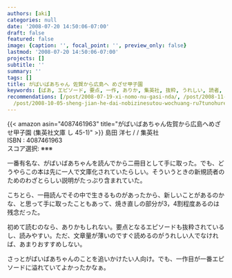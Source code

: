 ```yaml
---
authors: [aki]
categories: null
date: '2008-07-20 14:50:06-07:00'
draft: false
featured: false
image: {caption: '', focal_point: '', preview_only: false}
lastmod: '2008-07-20 14:50:06-07:00'
projects: []
subtitle: ''
summary: ''
tags: []
title: がばいばあちゃん 佐賀から広島へ めざせ甲子園
keywords: [ばあ, エピソード, 要点, 一作, ありか, 集英社, 抜粋, うれしい, 読者, なけれ]
recommendations: [/post/2008-07-19-xi-nomo-nu-gasi-nda/, /post/2008-11-06-koredeiinoda/,
  /post/2008-10-05-sheng-jian-he-dai-nobizinesutou-wochuang-ru7tunohuremuwakuli-bizinesusi-kao-fa-noji-ben-toshi-jian/]
---
```


{{< amazon asin="4087461963" title="がばいばあちゃん佐賀から広島へめざせ甲子園 (集英社文庫 し 45-1)" >}}
島田 洋七 / / 集英社  
ISBN : 4087461963  
スコア選択: ※※※  
  
一番有名な、がばいばあちゃんを読んでから二冊目として手に取った。でも、どうやらこの本は先に一人で文庫化されていたらしい。そういうときの新規読者のためのわざとらしい説明がたっぷり含まれていた。  
  
こちとら、一冊読んでその中で生きるものがあったから、新しいことがあるのかな、と思って手に取ったこともあって、焼き直しの部分が3，4割程度あるのは残念だった。  
  
初めて読むのなら、ありかもしれない。要点となるエピソードも抜粋されているし、読みやすい。ただ、文章量が薄いのですぐ読めるのがうれしい人でなければ、あまりおすすめしない。  
  
さっとがばいばあちゃんのことを追いかけたい人向け。でも、一作目が一番エピソードに溢れていてよかったかなぁ。